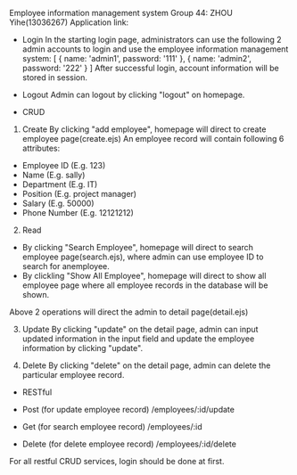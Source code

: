 Employee information management system
Group 44: ZHOU Yihe(13036267)
Application link: 

* Login
In the starting login page, administrators can use the following 2 admin accounts to login and use the employee information management system: 
[   { name: 'admin1', password: '111' },
    { name: 'admin2', password: '222' }
]
After successful login, account information will be stored in session.


* Logout
 Admin can logout by clicking "logout" on homepage.


* CRUD

1. Create
By clicking "add employee", homepage will direct to create employee page(create.ejs)
An employee record will contain following 6 attributes:
- Employee ID (E.g. 123)
- Name (E.g. sally)
- Department (E.g. IT)
- Position (E.g. project manager)
- Salary (E.g. 50000)
- Phone Number (E.g. 12121212)


2. Read
- By clicking "Search Employee", homepage will direct to search employee page(search.ejs), where admin can use employee ID to search for anemployee.
- By clickling "Show All Employee", homepage will direct to show all employee page where all employee records in the database will be shown.

Above 2 operations will direct the admin to detail page(detail.ejs)


3. Update
By clicking "update" on the detail page, admin can input updated information in the input field and update the employee information by clicking "update".


4. Delete
By clicking "delete" on the detail page, admin can delete the particular employee record.


* RESTful

- Post (for update employee record)
/employees/:id/update

- Get (for search employee record)
 /employees/:id

- Delete (for delete employee record)
/employees/:id/delete

For all restful CRUD services, login should be done at first.
